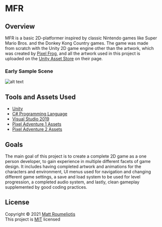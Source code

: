 # MFR

## Overview

MFR is a basic 2D-platformer inspired by classic Nintendo games like Super Mario Bros. and the Donkey Kong Country games. The game was made from scratch with the Unity 2D game engine other than the artwork, which was created by [Pixel Frog](https://assetstore.unity.com/publishers/44925), and all the artwork used in this project is uploaded on the [Unity Asset Store](https://assetstore.unity.com/) on their page.

### Early Sample Scene

![alt text][logo]

[logo]: Demo/SampleScene.gif

## Tools and Assets Used

* [Unity](https://unity.com/)
* [C# Programming Language](https://docs.microsoft.com/en-us/dotnet/csharp/)
* [Visual Studio 2019](https://visualstudio.microsoft.com/vs/)
* [Pixel Adventure 1 Assets](https://assetstore.unity.com/packages/2d/characters/pixel-adventure-1-155360)
* [Pixel Adventure 2 Assets](https://assetstore.unity.com/packages/2d/characters/pixel-adventure-2-155418)

## Goals

The main goal of this project is to create a complete 2D game as a one person developer, to gain experience in multiple different facets of game design. It includes having completed artwork and animations for the characters and environment, UI menus used for navigation and changing different game settings, a save and load system to be used for level progression, a completed audio system, and lastly, clean gameplay supplemented by good coding practices.

## License

Copyright © 2021 [Matt Roumeliotis](https://github.com/MattRoumo27)  
This project is [MIT](./LICENSE) licensed

